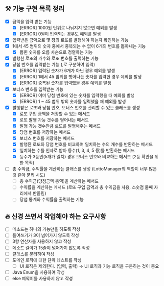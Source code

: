 ## ⚒️ 기능 구현 목록 정리

- [x] 금액을 입력 받는 기능
   - [x]  [ERROR] 1000원 단위로 나눠지지 않으면 예외를 발생
   - [x]  [ERROR] 0원이 입력되는 경우도 예외를 발생
- [x]  입력받은 금액으로 몇 장의 로또를 발행해야 하는지 확인하는 기능
- [x]  1에서 45 범위의 숫자 중에서 중복되는 수 없이 6개의 번호를 뽑아내는 기능
    - [x]  뽑힌 숫자를 오름 차순으로 정렬하는 기능
- [x]  발행한 로또의 개수와 로또 번호를 출력하는 기능
- [x]  당첨 번호를 입력받는 기능 (,로 구분하여 입력)
    - [x]  [ERROR] 입력된 숫자가 6개가 아닌 경우 예외를 발생
    - [x]  [ERROR] 1에서 45 범위를 벗어나는 숫자를 입력한 경우 예외를 발생
    - [x]  [ERROR] 중복된 숫자를 입력했을 경우 예외를 발생
- [x]  보너스 번호를 입력받는 기능
    - [x]  [ERROR] 이미 당첨 번호에 있는 숫자를 입력했을 때 예외를 발생
    - [x]  [ERROR] 1 ~ 45 범위 밖의 숫자를 입력했을 때 예외를 발생
- [x]  발행받은 로또와 당첨 번호, 보너스 번호를 관리할 수 있는 클래스를 생성
    - [x]  로또 구입 금액을 저장할 수 있는 메서드
    - [x]  로또 발행 가능 갯수를 얻어내는 메서드
    - [x]  발행 가능 갯수만큼 로또를 발행해주는 메서드
    - [x]  당첨 번호를 저장하는 메서드
    - [x]  보너스 번호를 저장하는 메서드
    - [x]  발행된 로또와 당첨 번호를 비교하여 일치하는 수의 개수를 반환하는 메서드
    - [x]  일치하는 수를 인자로 받아 등수(1, 3, 4, 5 등)를 반환하는 메서드
      - [x]  등수가 3등인(5개가 일치) 경우 보너스 번호와 비교하는 메서드 (2등 확인을 위한 목적)
- [ ]  총 수익금, 수익률을 계산하는 클래스를 생성 (LottoManager의 역할이 너무 많은 것 같아 분리 시도)
    - [ ]  총 수익금(당첨금액 총액)을 계산하는 메서드
    - [ ]  수익률을 계산하는 메서드 (로또 구입 금액과 총 수익금을 사용, 소숫점 둘째 자리에서 반올림)
    - [ ]  당첨 통계와 수익률을 출력하는 기능

## 🔥 신경 쓰면서 작업해야 하는 요구사항

- [ ]  메소드는 하나의 기능만을 하도록 작성
- [ ]  들여쓰기가 3이 넘어가지 않도록 작성
- [ ]  3항 연산자를 사용하지 않고 작성
- [ ]  메소드 길이가 15줄이 넘어가지 않도록 작성
- [ ]  클래스를 분리하여 작성
- [ ]  도메인 로직에 대한 단위 테스트를 작성
    - [ ]  UI 로직은 제외한다. (입력, 출력) → UI 로직과 기능 로직을 구분하는 것이 중요
- [ ]  Java Enum을 사용하여 작성
- [ ]  else 예약어를 사용하지 않고 작성